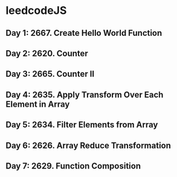 # leedcodeJS

## Day 1: 2667. Create Hello World Function

## Day 2: 2620. Counter 

## Day 3: 2665. Counter II

## Day 4: 2635. Apply Transform Over Each Element in Array

## Day 5: 2634. Filter Elements from Array

## Day 6: 2626. Array Reduce Transformation

## Day 7: 2629. Function Composition
